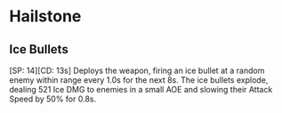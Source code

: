 # Hailstone

## Ice Bullets

[SP: 14][CD: 13s] Deploys the weapon, firing an ice bullet at a random enemy within range every 1.0s for the next 8s. The ice bullets explode, dealing 521 Ice DMG to enemies in a small AOE and slowing their Attack Speed by 50% for 0.8s.